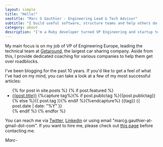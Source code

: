 ```yaml
---
layout: simple
title: "Hello!"
seotitle: "Marc G Gauthier - Engineering Lead & Tech Advisor"
subtitle: "I build useful software, structure teams and help others do the same"
category: about
description: "I'm a Ruby developer turned VP Engineering and startup technical advisor. I blog about software engineering, management and more."
---
```


My main focus is on my job of VP of Engineering Europe, leading the technical team at [Getaround][1], the largest car sharing company. Aside from this, I provide dedicated coaching for various companies to help them get over roadblocks.

I've been blogging for the past 10 years. If you'd like to get a feel of what I've had on my mind, you can take a look at a few of my most successful articles:

<ul>
{% for post in site.posts %}
  {% if post.featured %}
      <li>
        <a href="{{ BASE_PATH }}{{ post.url }}">{{post.title}}</a>
        {%capture tag%}{% if post.publictag %}{{post.publictag}}{% else %}{{ post.tag }}{% endif %}{%endcapture%}
        <span class="home-tag tag-{{tag | downcase | remove: " "}}">{{tag}}</span>
        <span class="home-tag tag-date">{{ post.date | date: "%Y" }}</span>
      </li>
  {% endif %}
{% endfor %}
</ul>

You can reach me via [Twitter][2], [Linkedin][3] or using email "marcg.gauthier-at-gmail-dot-com". If you want to hire me, please check out [this page][4] before contacting me.

_Marc-_

[1]:	https://www.getaround.com/
[2]:	https://twitter.com/marcgg
[3]:	https://www.linkedin.com/in/marcggauthier
[4]:	/hire